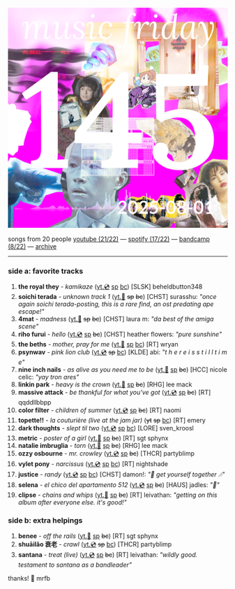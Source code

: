 ![cover collage](./2025-08-01.png)

songs from 20 people
[youtube (21/22)](<https://youtube.com/playlist?list=PLHKkvq2Z_NhjjPV4mHqKyGxACdAep7alC>) — [spotify (17/22)](<https://open.spotify.com/playlist/1KpHwCsS0UeWLhLSUKJjoE>) — [bandcamp (8/22)](<https://www.buymusic.club/list/mrfb-2025-08-01-mf145>) — [archive](https://github.com/mrfb/music-friday/)

---

### side a: favorite tracks
1. **the royal they** - *kamikaze* ([yt.💿](https://youtu.be/jTvDjXC8AQ8) [sp](https://open.spotify.com/track/0sH1a5PjkgZw88DMuYT0PJ) [bc](https://theroyalthey.bandcamp.com/track/kamikaze))
[SLSK] beheldbutton348
1. **soichi terada** - *unknown track 1* ([yt.👢](https://youtu.be/I8PPX_mm3Fk) ~~sp~~ ~~bc~~)
[CHST] surasshu: *"once again soichi terada-posting, this is a rare find, an ost predating ape escape!"*
1. **4mat** - *madness* ([yt.👢](https://youtu.be/tU59B1-26_M) ~~sp~~ ~~bc~~)
[CHST] laura m: *"da best of the amiga scene"*
1. **riho furui** - *hello* ([yt.💿](https://youtu.be/OLjqNk8-vIk) [sp](https://open.spotify.com/track/6brjskUpqNCIdPDZ1bO8g1) ~~bc~~)
[CHST] heather flowers: *"pure sunshine"*
1. **the beths** - *mother, pray for me* ([yt.📼](https://youtu.be/v71QgHSMpnk) [sp](https://open.spotify.com/track/6rgNoXWKUOhw6vU7x9K78t) [bc](https://thebethsnz.bandcamp.com/track/mother-pray-for-me))
[RT] wryan
1. **psynwav** - *pink lion club* ([yt.💿](https://youtu.be/mDn6LhfCVvE) ~~sp~~ [bc](https://psynwav.bandcamp.com/track/pink-lion-cub))
[KLDE] abi: *"t h e r e i s s t i l l t i m e"*
1. **nine inch nails** - *as alive as you need me to be* ([yt.📼](https://youtu.be/-Sj-FmI5JfA) [sp](https://open.spotify.com/track/1xsEHo7mtGZLEG94vFX11z) ~~bc~~)
[HCC] nicole celic: *"yay tron ares"*
1. **linkin park** - *heavy is the crown* ([yt.📼](https://youtu.be/5FrhtahQiRc) [sp](https://open.spotify.com/track/0Fd4oSOZ2nHtdHOkgyI4qz) ~~bc~~)
[RHG] lee mack
1. **massive attack** - *be thankful for what you've got* ([yt.💿](https://youtu.be/um06u9Zg8ww) [sp](https://open.spotify.com/track/7xpw5FSNYXKfdQSBuO0THv) ~~bc~~)
[RT] qqddllbbpp
1. **color filter** - *children of summer* ([yt.💿](https://youtu.be/z4BJKCp2bcI) [sp](https://open.spotify.com/track/5QshA61eGYXFFCvNINxHwU) ~~bc~~)
[RT] naomi
1. **topette!!** - *la couturière (live at the jam jar)* (~~yt~~ ~~sp~~ [bc](https://topette.bandcamp.com/track/la-couturi-re-2))
[RT] emery
1. **dark thoughts** - *slept til two* ([yt.💿](https://youtu.be/EAdzBz4GmtI) [sp](https://open.spotify.com/track/2QAesLRE4j6ZMXgPbN0DmO) [bc](https://dark-thoughts.bandcamp.com/track/slept-til-two))
[LORE] sven_kroosl
1. **metric** - *poster of a girl* ([yt.📼](https://youtu.be/fHi4hvGK3dU) [sp](https://open.spotify.com/track/0aE8OHdAwCOxbyJhQrF6on) ~~bc~~)
[RT] sgt sphynx
1. **natalie imbruglia** - *torn* ([yt.📼](https://youtu.be/VV1XWJN3nJo) [sp](https://open.spotify.com/track/1Jaah2tmN9Hv81A87KZ1MU) ~~bc~~)
[RHG] lee mack
1. **ozzy osbourne** - *mr. crowley* ([yt.💿](https://youtu.be/mpOPaUq7TU8) [sp](https://open.spotify.com/track/2ov8L95QD25TLpZAZPYWXL) ~~bc~~)
[THCR] partyblimp
1. **vylet pony** - *narcissus* ([yt.💿](https://youtu.be/5ruVEqBE0S8) [sp](https://open.spotify.com/track/2ffKR2aAHqefl2hWLf3b6A) [bc](https://vyletpony.bandcamp.com/track/narcissus))
[RT] nightshade
1. **justice** - *randy* ([yt.💿](https://youtu.be/hw3d9KTYHIE) [sp](https://open.spotify.com/track/5cOKKOFgMhjZaOT5qvnagi) [bc](https://etjusticepourtous.bandcamp.com/track/randy))
[CHST] damon!: *"🎵 get yourself together 🎶"*
1. **selena** - *el chico del apartamento 512* ([yt.💿](https://youtu.be/5ZQ3lMpwsu8) [sp](https://open.spotify.com/track/43q0J3OPQvNq2UPU2Enu9X) ~~bc~~)
[HAUS] jadles: *"💐"*
1. **clipse** - *chains and whips* ([yt.📼](https://youtu.be/ecIH-4RbbOk) [sp](https://open.spotify.com/track/3znSvEwBq09We4cxxmwlZM) ~~bc~~)
[RT] leivathan: *"getting on this album after everyone else. it's good!"*

### side b: extra helpings
1. **benee** - *off the rails* ([yt.📼](https://youtu.be/TVnSI84fGqY) [sp](https://open.spotify.com/track/0MfseoOUoi3cOT878tC9zv) ~~bc~~)
[RT] sgt sphynx
1. **shuāilǎo 衰老** - *crawl* ([yt.💿](https://youtu.be/D2z6_HxA4bI) ~~sp~~ [bc](https://shuailao.bandcamp.com/track/crawl-demo))
[THCR] partyblimp
1. **santana** - *treat (live)* ([yt.💿](https://youtu.be/OmFngzkx7Mg) [sp](https://open.spotify.com/track/005EXdDQEMN0YJWIeVkdEI) ~~bc~~)
[RT] leivathan: *"wildly good. testament to santana as a bandleader"*

thanks! 💖 mrfb
